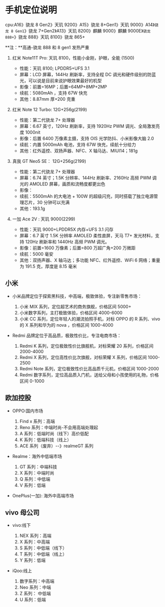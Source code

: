 # 手机定位说明

cpu:A16》骁龙 8 Gen2》天玑 9200》A15》骁龙 8+Gen1》天玑 9000》A14》`骁龙 8 Gen1`》骁龙 7+Gen2》A13》天玑 8200》麒麟 9000》麒麟 9000E》`骁龙 888+`》骁龙 888》天玑 8100》骁龙 865+

**注：**高通-骁龙 888 和 8 gen1 发热严重

1. 红米 Note11T Pro: 天玑 8100，性能小金刚，护眼，全能 (1500)

   - 性能：天玑 8100; LPDDR5+UFS 3.1
   - 屏幕：LCD 屏幕，144Hz 刷新率，支持全程 DC 调光和硬件级别的防蓝光，可以说是目前来说护眼效果最好的机型
   - 影像：前置=16MP；后置=64MP+8MP+2MP
   - 续航：5080mAh ，支持 67W 快充
   - 其他：8.87mm 厚+200 克重

2. 红米 Note 12 Turbo: 12G+256g(2199)

   - 性能：第二代骁龙 7+ 处理器
   - 屏幕：6.67 英寸，120Hz 刷新率，支持 1920Hz PWM 调光、全局激发亮度 1000nit
   - 影像：后置 6400 万像素主摄，支持 OIS 光学防抖、小米影像大脑 2.0
   - 续航：内置 5000mAh 电池，支持 67W 快充，续航十分给力
   - 其他：红外遥控、双扬声器、NFC、X 轴马达、MIUI14；181g

3. 真我 GT Neo5 SE： 12G+256g(2199)

   - 性能：第二代骁龙 7+ 处理器
   - 屏幕：6.74 英寸；1.5K 分辨率、144Hz 刷新率、2160Hz 高频 PWM 调光的 AMOLED 屏幕，画质和流畅度都更出色
   - 影像：
   - 续航：5500mAh 的大电池 + 100W 的超级闪充，同时搭载了独立电源管理芯片，30 分钟可以充满
   - 其他：193.1g

4. 一加 Ace 2V : 天玑 9000(2299)

   - 性能：天玑 9000+LPDDR5X 内存+UFS 3.1 闪存
   - 屏幕：6.7 英寸 1.5K 分辨率 AMOLED 柔性直屏，天马 T7+ 发光材料，支持 120Hz 刷新率和 1440Hz 高频 PWM 调光。
   - 影像：前置=1600 万像素；后置=800 万超广角+200 万微距
   - 续航：5000 毫安
   - 其他：双扬声器、X 轴马达；多功能 NFC、红外遥控、WiFi 6 网络；重量为 191.5 克，厚度是 8.15 毫米

## 小米

- 小米品牌定位于探索黑科技，中高端，极致体验，专注新零售市场：

  1. 小米 MIX 系列，定位超艺术的商务旗舰，价格区间 5000+
  2. 小米数字系列，主打极致体验，价格区间 4000-6000
  3. 小米 CC 系列，定位年轻人的潮流拍照手机，对标 OPPO 的 R 系列、vivo 的 X 系列和华为的 nova ，价格区间 1000-4000

- Redmi 品牌定位于高品质，极致性价比，专注电商市场：

  1. Redmi K 系列，定位极致性价比旗舰机，对标荣耀 20 系列，价格区间 2000-4000
  2. Redmi X 系列，定位高性价比次旗舰，对标荣耀 X 系列，价格区间 1000-2500
  3. Redmi Note 系列，定位极致性价比高品质千元机，价格区间 1000-2000
  4. Redmi 数字系列，定位高品质入门机，送给父母和小孩使用的礼物，价格区间 0-1000

## 欧加控股

- OPPO:国内市场

  1. Find x 系列：高端
  2. Reno 系列：中端时尚-不会用高端处理起
  3. A 系列：低端时尚（线下）高价低配
  4. K 系列：低端科技（线上）
  5. ACE 系列（废弃）--》realmeGT 系列

- Realme：海外中低端市场

  1. GT 系列：中端科技
  2. X 系列：中端时尚
  3. Q 系列：中低端
  4. V 系列：低端

- OnePlus(一加): 海外中高端市场

## vivo 母公司

- vivo:线下

  1. NEX 系列：高端
  2. X 系列：中高端
  3. S 系列：中低端（线下）
  4. T 系列：中低端（线上）
  5. Y 系列：低端

- iQoo:线上

  1. 数字系列：中高端
  2. Neo 系列：中端
  3. Z 系列： 中低端
  4. U 系列：低端
